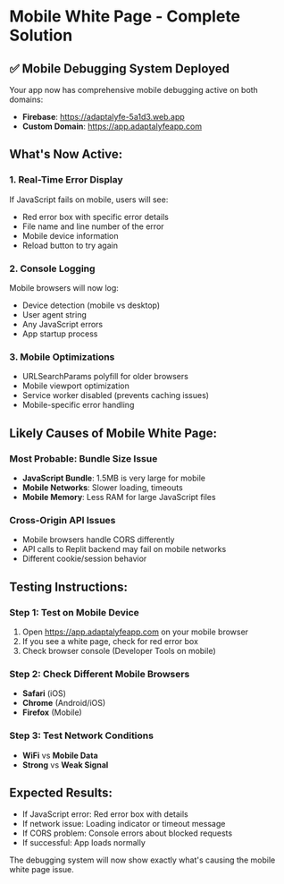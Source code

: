 # Mobile White Page - Complete Solution

## ✅ **Mobile Debugging System Deployed**

Your app now has comprehensive mobile debugging active on both domains:
- **Firebase**: https://adaptalyfe-5a1d3.web.app
- **Custom Domain**: https://app.adaptalyfeapp.com

## **What's Now Active:**

### 1. **Real-Time Error Display**
If JavaScript fails on mobile, users will see:
- Red error box with specific error details
- File name and line number of the error
- Mobile device information
- Reload button to try again

### 2. **Console Logging**
Mobile browsers will now log:
- Device detection (mobile vs desktop)
- User agent string
- Any JavaScript errors
- App startup process

### 3. **Mobile Optimizations**
- URLSearchParams polyfill for older browsers
- Mobile viewport optimization
- Service worker disabled (prevents caching issues)
- Mobile-specific error handling

## **Likely Causes of Mobile White Page:**

### **Most Probable: Bundle Size Issue**
- **JavaScript Bundle**: 1.5MB is very large for mobile
- **Mobile Networks**: Slower loading, timeouts
- **Mobile Memory**: Less RAM for large JavaScript files

### **Cross-Origin API Issues**
- Mobile browsers handle CORS differently
- API calls to Replit backend may fail on mobile networks
- Different cookie/session behavior

## **Testing Instructions:**

### **Step 1: Test on Mobile Device**
1. Open https://app.adaptalyfeapp.com on your mobile browser
2. If you see a white page, check for red error box
3. Check browser console (Developer Tools on mobile)

### **Step 2: Check Different Mobile Browsers**
- **Safari** (iOS)
- **Chrome** (Android/iOS) 
- **Firefox** (Mobile)

### **Step 3: Test Network Conditions**
- **WiFi** vs **Mobile Data**
- **Strong** vs **Weak Signal**

## **Expected Results:**
- If JavaScript error: Red error box with details
- If network issue: Loading indicator or timeout message
- If CORS problem: Console errors about blocked requests
- If successful: App loads normally

The debugging system will now show exactly what's causing the mobile white page issue.